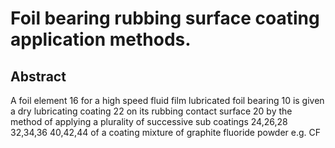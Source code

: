 # Foil bearing rubbing surface coating application methods.

## Abstract
A foil element 16 for a high speed fluid film lubricated foil bearing 10 is given a dry lubricating coating 22 on its rubbing contact surface 20 by the method of applying a plurality of successive sub coatings 24,26,28 32,34,36 40,42,44 of a coating mixture of graphite fluoride powder e.g. CF